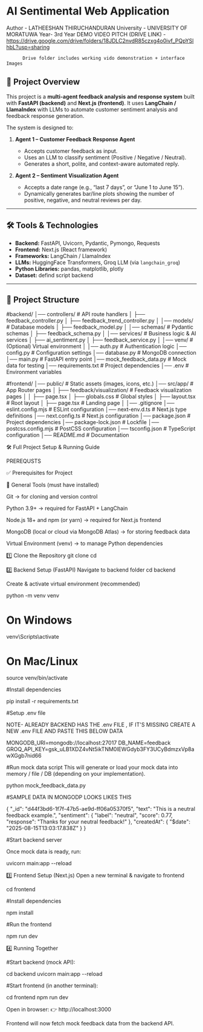 # AI Sentimental Web Application

Author - LATHEESHAN THIRUCHANDURAN
University - UNIVERSITY OF MORATUWA 
Year- 3rd Year 
DEMO VIDEO PITCH (DRIVE LINK)  -   https://drive.google.com/drive/folders/18JDLC2nvdR85czxg4o0ivf_PQpYSlhbL?usp=sharing

          Drive folder includes working vido demonstration + interface Images 

          

## 📌 Project Overview
This project is a **multi-agent feedback analysis and response system** built with **FastAPI (backend)** and **Next.js (frontend)**. It uses **LangChain / LlamaIndex** with LLMs to automate customer sentiment analysis and feedback response generation.  

The system is designed to:
1. **Agent 1 – Customer Feedback Response Agent**  
   - Accepts customer feedback as input.  
   - Uses an LLM to classify sentiment (Positive / Negative / Neutral).  
   - Generates a short, polite, and context-aware automated reply.  

2. **Agent 2 – Sentiment Visualization Agent**  
   - Accepts a date range (e.g., “last 7 days”, or “June 1 to June 15”).  
   - Dynamically generates bar/line plots showing the number of positive, negative, and neutral reviews per day.  

---

## 🛠️ Tools & Technologies
- **Backend:** FastAPI, Uvicorn, Pydantic, Pymongo, Requests  
- **Frontend:** Next.js (React framework)  
- **Frameworks:** LangChain / LlamaIndex  
- **LLMs:**  HuggingFace Transformers, Groq LLM (via `langchain_groq`)  
- **Python Libraries:** pandas, matplotlib, plotly  
- **Dataset:** defind script backend 

---


## 📂 Project Structure

#backend/
│── controllers/ # API route handlers
│ ├── feedback_controller.py
│ ├── feedback_trend_controller.py
│
│── models/ # Database models
│ ├── feedback_model.py
│
│── schemas/ # Pydantic schemas
│ ├── feedback_schema.py
│
│── services/ # Business logic & AI services
│ ├── ai_sentiment.py
│ ├── feedback_service.py
│
│── venv/ # (Optional) Virtual environment
│
│── auth.py # Authentication logic
│── config.py # Configuration settings
│── database.py # MongoDB connection
│── main.py # FastAPI entry point
│── mock_feedback_data.py # Mock data for testing
│── requirements.txt # Project dependencies
│── .env # Environment variables


#frontend/
│── public/ # Static assets (images, icons, etc.)
│── src/app/ # App Router pages
│ ├── feedback/visualization/ # Feedback visualization pages
│ │ ├── page.tsx
│ ├── globals.css # Global styles
│ ├── layout.tsx # Root layout
│ ├── page.tsx # Landing page
│
│── .gitignore
│── eslint.config.mjs # ESLint configuration
│── next-env.d.ts # Next.js type definitions
│── next.config.ts # Next.js configuration
│── package.json # Project dependencies
│── package-lock.json # Lockfile
│── postcss.config.mjs # PostCSS configuration
│── tsconfig.json # TypeScript configuration
│── README.md # Documentation





🛠️ Full Project Setup & Running Guide


PREREQUSTS

✅ Prerequisites for  Project

🔹 General Tools (must have installed)

Git → for cloning and version control

Python 3.9+ → required for FastAPI + LangChain

Node.js 18+ and npm (or yarn) → required for Next.js frontend

MongoDB (local or cloud via MongoDB Atlas) → for storing feedback data

Virtual Environment (venv) → to manage Python dependencies



1️⃣ Clone the Repository
git clone <your-repo-url>
cd <your-project-root>

2️⃣ Backend Setup (FastAPI)
Navigate to backend folder
cd backend

Create & activate virtual environment (recommended)

python -m venv venv
# On Windows
venv\Scripts\activate
# On Mac/Linux
source venv/bin/activate

#Install dependencies

pip install -r requirements.txt

#Setup .env file 

NOTE- ALREADY BACKEND HAS THE .env FILE , IF IT'S MISSING CREATE A NEW .env FILE AND PASTE THIS BELOW DATA 


MONGODB_URI=mongodb://localhost:27017
DB_NAME=feedback
GROQ_API_KEY=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

#Run mock data script
This will generate or load your mock data into memory / file / DB (depending on your implementation).

python mock_feedback_data.py

#SAMPLE DATA IN MONGODP LOOKS LIKES THIS 


{
  "_id": "d44f3bd6-1f7f-47b5-ae9d-ff06a05370f5",
  "text": "This is a neutral feedback example.",
  "sentiment": {
    "label": "neutral",
    "score": 0.77,
    "response": "Thanks for your neutral feedback!"
  },
  "createdAt": {
    "$date": "2025-08-15T13:03:17.838Z"
  }
}






#Start backend server

Once mock data is ready, run:

uvicorn main:app --reload



3️⃣ Frontend Setup (Next.js)
Open a new terminal & navigate to frontend

cd frontend

#Install dependencies

npm install

#Run the frontend

npm run dev


4️⃣ Running Together

#Start backend (mock API):

cd backend
uvicorn main:app --reload


#Start frontend (in another terminal):

cd frontend
npm run dev


Open in browser:
👉 http://localhost:3000

Frontend will now fetch mock feedback data from the backend API.



